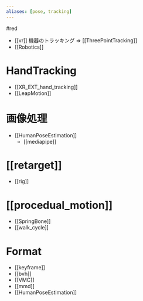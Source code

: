 ```yaml
---
aliases: [pose, tracking]
---
```

#red

- [[vr]] 機器のトラッキング => [[ThreePointTracking]]
- [[Robotics]]

# HandTracking
- [[XR_EXT_hand_tracking]]
- [[LeapMotion]]

# 画像処理 
- [[HumanPoseEstimation]]
	- [[mediapipe]]
	
# [[retarget]]
- [[rig]]

# [[procedual_motion]]
- [[SpringBone]]
- [[walk_cycle]]

# Format
- [[keyframe]]
- [[bvh]]
- [[VMC]]
- [[mmd]]
- [[HumanPoseEstimation]]
